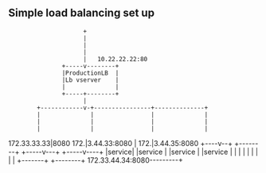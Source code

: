 ## Simple load balancing set up

                         +
                         |
                         |
                         |
                         |   10.22.22.22:80
                   +-----v--------+
                   |ProductionLB  |
                   |Lb vserver    |
                   |              |
                   +-----+--------+
                         |
            +------------v-+----------------+--------------+
            |              |                |              |
            |              |                |              |
            |              |                |              |
172.33.33.33|8080      172.|3.44.33:8080    |          172.|3.44.35:8080
       +----v--+       +--------+     +-----v---+    +-----v----+
       |service|       |service |     |service  |    |service   |
       |       |       |        |     |         |    |          |
       +-------+       +--------+     172.33.44.34:8080---------+


